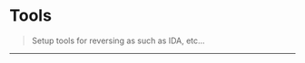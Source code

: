 # Tools

> Setup tools for reversing as such as IDA, etc...

----------------------------------------------------------------
